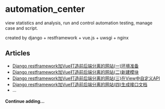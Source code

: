 # automation_center
view statistics and analysis, run and control automation testing, manage case and script.

created by django + restframework + vue.js + uwsgi + nginx

## Articles
* [Django restframework加Vue打造前后端分离的网站(一)环境准备](https://www.byincd.com/bobjiang/article-0193/)
* [Django restframework加Vue打造前后端分离的网站(二)新建模块](https://www.byincd.com/bobjiang/article-0194/)
* [Django restframework加Vue打造前后端分离的网站(三)在View中自定义API](https://www.byincd.com/bobjiang/article-0195/)
* [Django restframework加Vue打造前后端分离的网站(四)生成接口文档](https://www.byincd.com/bobjiang/article-0196/)
* ...


#### Continue adding...